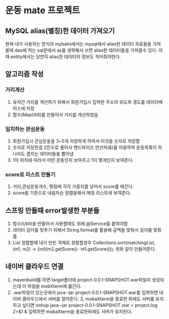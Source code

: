 # 운동 mate 프로젝트

## MySQL alias(별칭)한 데이터 가져오기
현재 내가 사용하는 방식의 mybatis에서는 mysql에서 alias한 데이터 자료들을 가져올때
dao에 적는 sql문에서 as를 생략해서 쓰면 alias한 데이터들을 가져올수 있다.
이때 entity에서는 당연히 alias한 데이터의 정보도 적어줘야한다.

## 알고리즘 작성
### 거리계산
1. 유저간 거리를 계산하기 위해서 회원가입시 입력한 주소의 위도와 경도를 데이터베이스에 저장
2. 함수(MapUtill)를 만들어서 거리를 계산하였음
### 일치하는 관심운동
1. 회원가입시 관심운동을 3~5개 저장하게 하여서 이것을 숫자로 저장함
2. 숫자로 저장한걸 2진수로 풀어서 앤드와이즈 연산자(&)를 이용하여 운동목록이 하나라도 겹치는 데이터들을 뽑아냄
3. 1의 위치에 따라서 어떤 운동인지 보여주고 1이 몇개인지 보여준다.
### score로 리스트 만들기
1. 거리,관심운동개수, 평점에 각각 가중치를 넣어서 score를 매긴다.
2. score를 기준으로 내림차순 정렬을해서 매칭 리스트에 보여준다.


## 스프링 만들때 error발생한 부분들

1. 함수(Utill)을 만들어서 사용할때도 위에 @Service를 붙여야함
2. 데이터 길이를 맞추기 위해서 String.format를 활용해 공백을 맞춰서 길이를 맞춰줌
3. List 정렬할때 내가 만든 객체로 정렬할경우
	Collections.sort(matchingList, (m1, m2) -> (int)(m2.getScore()- m1.getScore()));
	위와 같이 만들어준다.

## 네이버 클라우드 연결
1. mavenbuild를 하면 target폴더에 project-0.0.1-SNAPSHOT.war파일이 생성되는데 이 파일을 mobXterm에 옮긴다.
2. .war파일이 있는곳에서 java –jar project-0.0.1-SNAPSHOT.war를 입력하면 네이버 클라우드에서 서버를 열어준다.
3, mobaXterm을 종료한 뒤에도 서버를 유지하고 싶다면 nohup java –jar project-0.0.1-SNAPSHOT.war > project.log 2>&1 & 입력하면
mobaXterm을 종료한뒤에도 서버가 유지된다.



